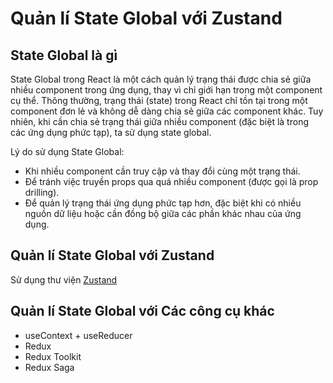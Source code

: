 # Quản lí State Global với Zustand

## State Global là gì

State Global trong React là một cách quản lý trạng thái được chia sẻ giữa nhiều component trong ứng dụng, thay vì chỉ giới hạn trong một component cụ thể. Thông thường, trạng thái (state) trong React chỉ tồn tại trong một component đơn lẻ và không dễ dàng chia sẻ giữa các component khác. Tuy nhiên, khi cần chia sẻ trạng thái giữa nhiều component (đặc biệt là trong các ứng dụng phức tạp), ta sử dụng state global.

Lý do sử dụng State Global:

- Khi nhiều component cần truy cập và thay đổi cùng một trạng thái.
- Để tránh việc truyền props qua quá nhiều component (được gọi là prop drilling).
- Để quản lý trạng thái ứng dụng phức tạp hơn, đặc biệt khi có nhiều nguồn dữ liệu hoặc cần đồng bộ giữa các phần khác nhau của ứng dụng.

## Quản lí State Global với Zustand

Sử dụng thư viện [Zustand](Manage-State/4.Zustand.md)

## Quản lí State Global với Các công cụ khác

- useContext + useReducer
- Redux
- Redux Toolkit
- Redux Saga
